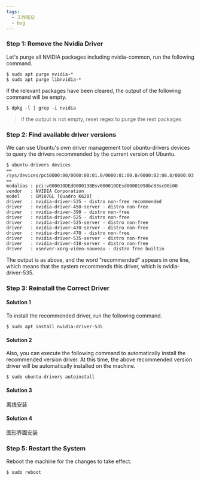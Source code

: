 ```yaml
---
tags:
  - 工作笔记
  - bug
---
```


### Step 1: Remove the Nvidia Driver

Let's purge all NVIDIA packages including nvidia-common, run the following command.
```cobol
$ sudo apt purge nvidia-* 
$ sudo apt purge libnvidia-*
```

If the relevant packages have been cleared, the output of the following command will be empty.
```cobol
$ dpkg -l | grep -i nvidia
```
>if the output is not empty, reset regex to purge the rest packages

### Step 2: Find available driver versions

We can use Ubuntu's own driver management tool ubuntu-drivers devices to query the drivers recommended by the current version of Ubuntu.

```cobol
$ ubuntu-drivers devices
== /sys/devices/pci0000:00/0000:00:01.0/0000:01:00.0/0000:02:08.0/0000:03:00.0 ==
modalias : pci:v000010DEd000013BBsv000010DEsd00001098bc03sc00i00
vendor   : NVIDIA Corporation
model    : GM107GL [Quadro K620]
driver   : nvidia-driver-535 - distro non-free recommended
driver   : nvidia-driver-450-server - distro non-free
driver   : nvidia-driver-390 - distro non-free
driver   : nvidia-driver-525 - distro non-free
driver   : nvidia-driver-525-server - distro non-free
driver   : nvidia-driver-470-server - distro non-free
driver   : nvidia-driver-470 - distro non-free
driver   : nvidia-driver-535-server - distro non-free
driver   : nvidia-driver-418-server - distro non-free
driver   : xserver-xorg-video-nouveau - distro free builtin
```
The output is as above, and the word "recommended" appears in one line, which means that the system recommends this driver, which is nvidia-driver-535.

### Step 3: Reinstall the Correct Driver

#### Solution 1
To install the recommended driver, run the following command.

```cobol
$ sudo apt install nvidia-driver-535
```
#### Solution 2 
Also, you can execute the following command to automatically install the recommended version driver. At this time, the above recommended version driver will be automatically installed on the machine.

```cobol
$ sudo ubuntu-drivers autoinstall
```

#### Solution 3
离线安装

#### Solution 4
图形界面安装

### Step 5: Restart the System

Reboot the machine for the changes to take effect.

```cobol
$ sudo reboot
```
